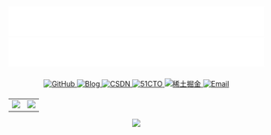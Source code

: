 <div align="center">
  
  <div>
    <a href="https://blog.huazie.com/" target="_blank">
      <img src="中文.svg" alt="热爱，可抵岁月漫长，共勉！"/>
    </a>
  </div>

  <div>
    <a href="https://blog.huazie.com/" target="_blank">
      <img src="英文.svg" alt="Passion outlasts time!"/>
    </a>
  </div>
  
  <!-- 平台链接 -->
  <div align="center" style="margin: 20px 0;">
    <a href="https://github.com/huazie" target="_blank">
      <img src="https://img.shields.io/badge/GitHub-181717?style=for-the-badge&logo=github&logoColor=white" alt="GitHub"/>
    </a>
    <a href="https://blog.huazie.com/" target="_blank">
      <img src="https://img.shields.io/badge/Blog-FF9800?style=for-the-badge&logo=blogger&logoColor=white" alt="Blog"/>
    </a>
    <a href="https://huazie.blog.csdn.net" target="_blank">
      <img src="https://img.shields.io/badge/CSDN-1DA1F2?style=for-the-badge&logo=csdn&logoColor=white" alt="CSDN"/>
    </a>
    <a href="https://blog.51cto.com/huazie" target="_blank">
      <img src="https://img.shields.io/badge/51CTO-2596be?style=for-the-badge&logo=&logoColor=white" alt="51CTO"/>
    </a>
	<a href="https://juejin.cn/user/3316539543782568" target="_blank">
      <img src="https://img.shields.io/badge/Juejin-0A66C2?style=for-the-badge&logo=juejin&logoColor=white" alt="稀土掘金"/>
    </a>
    <a href="mailto:huazie.lgh@gmail.com">
      <img src="https://img.shields.io/badge/Email-EA4335?style=for-the-badge&logo=gmail&logoColor=white" alt="Email"/>
    </a>
  </div>

  <table align="center">
	<tr>
		<td>
		  <a href="https://github.com/huazie?tab=repositories">
			<img src="https://github-readme-stats.vercel.app/api?username=huazie&show_icons=true&theme=transparent&hide_border=true" />
		  </a>
		</td>
		<td>
		  <a href="https://github.com/huazie?tab=repositories">
			<img src="https://github-readme-stats.vercel.app/api/top-langs/?username=huazie&layout=compact&langs_count=6&hide_border=true&theme=graywhite" />
		  </a>
		</td>
	</tr>
  </table>
  
  <!-- 分隔线 -->
  <img src="https://raw.githubusercontent.com/Trilokia/Trilokia/379277808c61ef204768a61bbc5d25bc7798ccf1/bottom_header.svg" />
  
</div>
